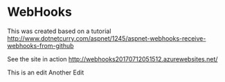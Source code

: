 # WebHooks
This was created based on a tutorial http://www.dotnetcurry.com/aspnet/1245/aspnet-webhooks-receive-webhooks-from-github

See the site in action
http://webhooks20170712051512.azurewebsites.net/

This is an edit
Another Edit
